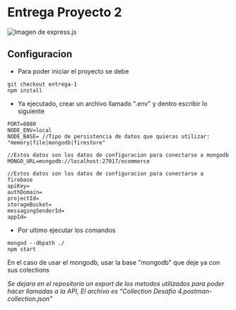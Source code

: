 # Entrega Proyecto 2

![Imagen de express.js](https://i.imgur.com/ksVYRtt.png)

## Configuracion

- Para poder iniciar el proyecto se debe 

```
git checkout entrega-1
npm install
```

- Ya ejecutado, crear un archivo llamado ".env" y dentro escribir lo siguiente

```
PORT=8080
NODE_ENV=local
NODE_BASE= //Tipo de persistencia de datos que quieras utilizar: "memory|file|mongodb|firestore"

//Estos datos son los datos de configuracion para conectarse a mongodb
MONGO_URL=mongodb://localhost:27017/ecommerce

//Estos datos son los datos de configuracion para conectarse a firebase
apiKey=
authDomain=
projectId=
storageBucket=
messagingSenderId=
appId=
```

- Por ultimo ejecutar los comandos

```
mongod --dbpath ./
npm start
```

En el caso de usar el mongodb, usar la base "mongodb" que deje ya con sus colections

*Se dejara en el repositorio un export de los metodos utilizados para poder hacer llamadas a la API, El archivo es "Collection Desafio 4.postman-collection.json"*
